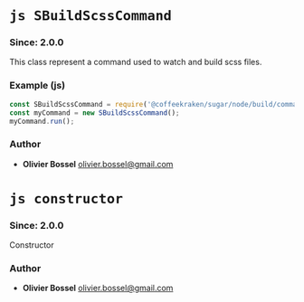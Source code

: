 

<!-- @namespace    sugar.node.build.commands -->
<!-- @name    SBuildScssCommand -->

# ```js SBuildScssCommand ```
### Since: 2.0.0

This class represent a command used to watch and build scss files.


### Example (js)

```js
const SBuildScssCommand = require('@coffeekraken/sugar/node/build/commands/SBuildScssCommand');
const myCommand = new SBuildScssCommand();
myCommand.run();
```


### Author
- **Olivier Bossel** <a href="mailto:olivier.bossel@gmail.com">olivier.bossel@gmail.com</a> 




<!-- @name    constructor -->

# ```js constructor ```
### Since: 2.0.0

Constructor




### Author
- **Olivier Bossel** <a href="mailto:olivier.bossel@gmail.com">olivier.bossel@gmail.com</a> 

